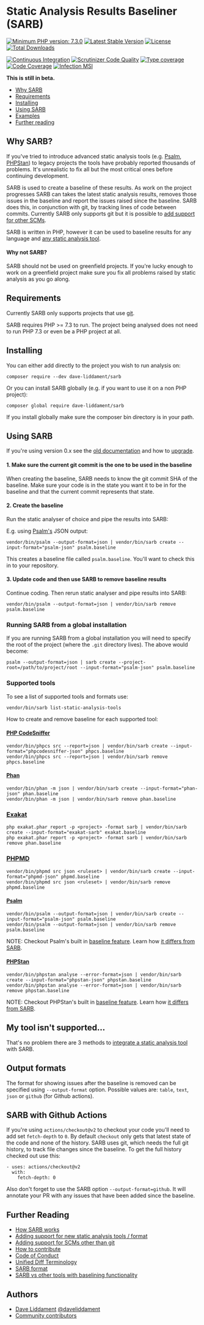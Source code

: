 # Static Analysis Results Baseliner (SARB)

[![Minimum PHP version: 7.3.0](https://img.shields.io/badge/php-7.3.0%2B-blue.svg)](https://packagist.org/packages/dave-liddament/sarb)
[![Latest Stable Version](https://poser.pugx.org/dave-liddament/sarb/v/stable)](https://packagist.org/packages/dave-liddament/sarb)
[![License](https://poser.pugx.org/dave-liddament/sarb/license)](https://packagist.org/packages/dave-liddament/sarb)
[![Total Downloads](https://poser.pugx.org/dave-liddament/sarb/downloads)](https://packagist.org/packages/dave-liddament/sarb)

[![Continuous Integration](https://github.com/DaveLiddament/sarb/workflows/Full%20checks/badge.svg)](https://github.com/DaveLiddament/sarb/actions) 
[![Scrutinizer Code Quality](https://scrutinizer-ci.com/g/DaveLiddament/sarb/badges/quality-score.png?b=master)](https://scrutinizer-ci.com/g/DaveLiddament/sarb/?branch=master)
[![Type coverage](https://shepherd.dev/github/DaveLiddament/sarb/coverage.svg)](https://shepherd.dev/github/DaveLiddament/sarb/coverage.svg)
[![Code Coverage](https://codecov.io/gh/DaveLiddament/sarb/branch/master/graph/badge.svg)](https://codecov.io/gh/DaveLiddament/sarb)
[![Infection MSI](https://badge.stryker-mutator.io/github.com/DaveLiddament/sarb/master)](https://infection.github.io)



**This is still in beta.**

 * [Why SARB](#why-sarb)
 * [Requirements](#requirements)
 * [Installing](#installing)
 * [Using SARB](#using-sarb)
 * [Examples](#examples)
 * [Further reading](#further-reading)

## Why SARB?

If you've tried to introduce advanced static analysis tools (e.g.
[Psalm](https://getpsalm.org), [PHPStan](https://github.com/phpstan/phpstan))
to legacy projects the tools have probably reported thousands of problems.
It's unrealistic to fix all but the most critical ones before continuing development.

SARB is used to create a baseline of these results. As work on the project
progresses SARB can takes the latest static analysis results, removes
those issues in the baseline and report the issues raised since the baseline.
SARB does this, in conjunction with git, by tracking lines of code between commits.
Currently SARB only supports git but it is possible to [add support for other SCMs](docs/NewHistoryAnalyser.md).

SARB is written in PHP, however it can be used to baseline results for any language and [any static analysis tool](docs/CustomInputFormats.md).


#### Why not SARB?

SARB should not be used on greenfield projects. If you're lucky enough to work on a greenfield project make sure you fix all problems raised by static analysis as you go along.

## Requirements

Currently SARB only supports projects that use [git](https://git-scm.com/).

SARB requires PHP >= 7.3 to run. The project being analysed does not need to run PHP 7.3 or even be a PHP project at all.

## Installing

You can either add directly to the project you wish to run analysis on:

```
composer require --dev dave-liddament/sarb
```

Or you can install SARB globally (e.g. if you want to use it on a non PHP project):

```
composer global require dave-liddament/sarb
```

If you install globally make sure the composer bin directory is in your path.


## Using SARB

If you're using version 0.x see the [old documentation](docs/version0/README.md) and how to [upgrade](docs/version0/UpgradingToVersion1.md). 


#### 1. Make sure the current git commit is the one to be used in the baseline

When creating the baseline, SARB needs to know the git commit SHA of the baseline.
Make sure your code is in the state you want it to be in for the baseline and that the current commit represents that state.


#### 2. Create the baseline

Run the static analyser of choice and pipe the results into SARB:

E.g. using [Psalm's](https://psalm.dev) JSON output:

```shell
vendor/bin/psalm --output-format=json | vendor/bin/sarb create --input-format="psalm-json" psalm.baseline
```

This creates a baseline file called `psalm.baseline`. You'll want to check this in to your repository.



#### 3. Update code and then use SARB to remove baseline results

Continue coding. Then rerun static analyser and pipe results into SARB:

```shell
vendor/bin/psalm --output-format=json | vendor/bin/sarb remove psalm.baseline
```

### Running SARB from a global installation

If you are running SARB from a global installation you will need to specify the root of the project (where the `.git` directory lives).
The above would become:

```shell
psalm --output-format=json | sarb create --project-root=/path/to/project/root --input-format="psalm-json" psalm.baseline
```

### Supported tools

To see a list of supported tools and formats use:
```
vendor/bin/sarb list-static-analysis-tools
```

How to create and remove baseline for each supported tool:

#### [PHP CodeSniffer](https://github.com/squizlabs/PHP_CodeSniffer)
```shell
vendor/bin/phpcs src --report=json | vendor/bin/sarb create --input-format="phpcodesniffer-json" phpcs.baseline
vendor/bin/phpcs src --report=json | vendor/bin/sarb remove phpcs.baseline
```

#### [Phan](https://github.com/phan/phan)
```shell
vendor/bin/phan -m json | vendor/bin/sarb create --input-format="phan-json" phan.baseline
vendor/bin/phan -m json | vendor/bin/sarb remove phan.baseline
```

### [Exakat](https://www.exakat.io/)
```shell
php exakat.phar report -p <project> -format sarb | vendor/bin/sarb create --input-format="exakat-sarb" exakat.baseline
php exakat.phar report -p <project> -format sarb | vendor/bin/sarb remove phan.baseline
```

### [PHPMD](https://github.com/phpmd/phpmd)
```shell
vendor/bin/phpmd src json <ruleset> | vendor/bin/sarb create --input-format="phpmd-json" phpmd.baseline
vendor/bin/phpmd src json <ruleset> | vendor/bin/sarb remove phpmd.baseline
```

#### [Psalm](https://psalm.dev)
```shell
vendor/bin/psalm --output-format=json | vendor/bin/sarb create --input-format="psalm-json" psalm.baseline
vendor/bin/psalm --output-format=json | vendor/bin/sarb remove psalm.baseline
```
NOTE: Checkout Psalm's built in [baseline feature](https://psalm.dev/docs/running_psalm/dealing_with_code_issues/#using-a-baseline-file). Learn how [it differs from SARB](docs/SarbVsOtherBaseliningTechniques.md).

#### [PHPStan](https://phpstan.org)
```shell
vendor/bin/phpstan analyse --error-format=json | vendor/bin/sarb create --input-format="phpstan-json" phpstan.baseline
vendor/bin/phpstan analyse --error-format=json | vendor/bin/sarb remove phpstan.baseline
```
NOTE: Checkout PHPStan's built in [baseline feature](https://phpstan.org/user-guide/baseline). Learn how [it differs from SARB](docs/SarbVsOtherBaseliningTechniques.md).

## My tool isn't supported...

That's no problem there are 3 methods to [integrate a static analysis tool](docs/CustomInputFormats.md) with SARB.


## Output formats 

The format for showing issues after the baseline is removed can be specified using `--output-format` option. 
Possible values are: `table`, `text`, `json` or `github` (for Github actions).

## SARB with Github Actions

If you're using `actions/checkout@v2` to checkout your code you'll need to add set `fetch-depth` to `0`.
By default `checkout` only gets that latest state of the code and none of the history. 
SARB uses git, which needs the full git history, to track file changes since the baseline. 
To get the full history checked out use this:
```
- uses: actions/checkout@v2
  with:
    fetch-depth: 0
```

Also don't forget to use the SARB option `--output-format=github`. 
It will annotate your PR with any issues that have been added since the baseline.


## Further Reading
 
 * [How SARB works](docs/HowSarbWorks.md)
 * [Adding support for new static analysis tools / format](docs/NewResultsParser.md)
 * [Adding support for SCMs other than git](docs/NewHistoryAnalyser.md)
 * [How to contribute](docs/Contributing.md)
 * [Code of Conduct](docs/CodeOfConduct.md)
 * [Unified Diff Terminology](docs/UnifiedDiffTerminology.md)
 * [SARB format](docs/SarbFormat.md)
 * [SARB vs other tools with baselining functionality](docs/SarbVsOtherBaseliningTechniques.md)


## Authors

 * [Dave Liddament](https://www.daveliddament.co.uk) [@daveliddament](https://twitter.com/daveliddament)
 * [Community contributors](https://github.com/daveliddament/sarb/graphs/contributors)
